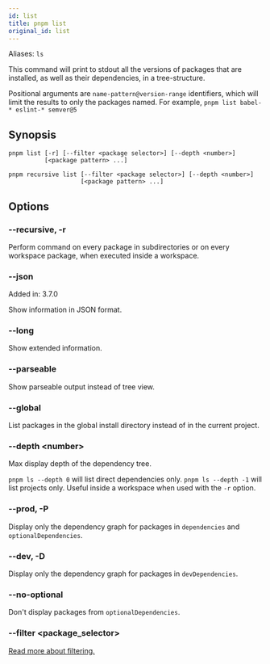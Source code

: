 ```yaml
---
id: list
title: pnpm list
original_id: list
---
```


Aliases: `ls`

This command will print to stdout all the versions of packages that are installed, as well as their dependencies, in a tree-structure.

Positional arguments are `name-pattern@version-range` identifiers, which will limit the results to only the packages named.
For example, `pnpm list babel-* eslint-* semver@5`

## Synopsis

```text
pnpm list [-r] [--filter <package selector>] [--depth <number>]
          [<package pattern> ...]

pnpm recursive list [--filter <package selector>] [--depth <number>]
                    [<package pattern> ...]
```

## Options

### --recursive, -r

Perform command on every package in subdirectories
or on every workspace package, when executed inside a workspace.

### --json

Added in: 3.7.0

Show information in JSON format.

### --long

Show extended information.

### --parseable

Show parseable output instead of tree view.

### --global

List packages in the global install directory instead of in the current project.

### --depth &lt;number>

Max display depth of the dependency tree.

`pnpm ls --depth 0` will list direct dependencies only.
`pnpm ls --depth -1` will list projects only. Useful inside a workspace when used with the `-r` option.

### --prod, -P

Display only the dependency graph for packages in `dependencies` and `optionalDependencies`.

### --dev, -D

Display only the dependency graph for packages in `devDependencies`.

### --no-optional

Don't display packages from `optionalDependencies`.

### --filter &lt;package_selector>

[Read more about filtering.](../filtering)
